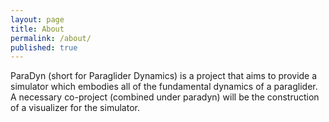```yaml
---
layout: page
title: About
permalink: /about/
published: true
---
```


ParaDyn (short for Paraglider Dynamics) is a project that aims to provide a simulator which embodies all of the fundamental dynamics of a paraglider. A necessary co-project (combined under paradyn) will be the construction of a visualizer for the simulator.
